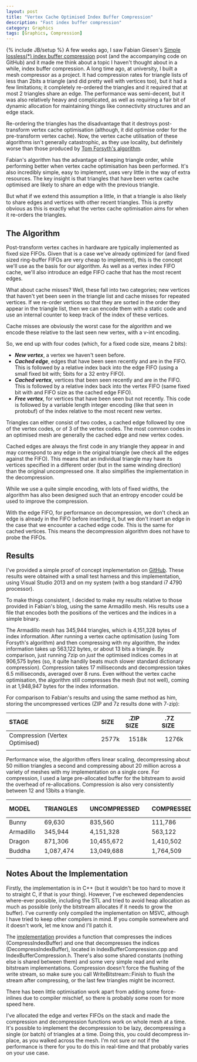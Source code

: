 ```yaml
---
layout: post
title: "Vertex Cache Optimised Index Buffer Compression"
description: "Fast index buffer compression"
category: Graphics
tags: [Graphics, Compression]
---
```

{% include JB/setup %}
A few weeks ago, I saw Fabian Giesen's [Simple lossless(*) index buffer compression](http://fgiesen.wordpress.com/2013/12/14/simple-lossless-index-buffer-compression/) post (and the accompanying code on GitHub) and it made me think about a topic I haven't thought about in a while, index buffer compression. A long time ago, at university, I built a mesh compressor as a project. It had compression rates for triangle lists of less than 2bits a triangle (and did pretty well with vertices too), but it had a few limitations; it completely re-ordered the triangles and it required that at most 2 triangles share an edge. The performance was semi-decent, but it was also relatively heavy and complicated, as well as requiring a fair bit of dynamic allocation for maintaining things like connectivity structures and an edge stack.

Re-ordering the triangles has the disadvantage that it destroys post-transform vertex cache optimisation (although, it did optimise order for the pre-transform vertex cache). Now, the vertex cache utilisation of these algorithms isn't generally catastrophic, as they use locality, but definitely worse than those produced by [Tom Forsyth's algorithm](http://home.comcast.net/~tom_forsyth/papers/fast_vert_cache_opt.html). 

Fabian's algorithm has the advantage of keeping triangle order, while performing better when vertex cache optimisation has been performed. It's also incredibly simple, easy to implement, uses very little in the way of extra resources. The key insight is that triangles that have been vertex cache optimised are likely to share an edge with the previous triangle.

But what if we extend this assumption a little, in that a triangle is also likely to share edges and vertices with other recent triangles. This is pretty obvious as this is exactly what the vertex cache optimisation aims for when it re-orders the triangles. 

## The Algorithm
Post-transform vertex caches in hardware are typically implemented as fixed size FIFOs. Given that is a case we've already optimized for (and fixed sized ring-buffer FIFOs are very cheap to implement), this is the concept we'll use as the basis for our algorithm. As well as a vertex index FIFO cache, we'll also introduce an edge FIFO cache that has the most recent edges.

What about cache misses? Well, these fall into two categories; new vertices that haven't yet been seen in the triangle list and cache misses for repeated vertices. If we re-order vertices so that they are sorted in the order they appear in the triangle list, then we can encode them with a static code and use an internal counter to keep track of the index of these vertices. 

Cache misses are obviously the worst case for the algorithm and we encode these relative to the last seen new vertex, with a v-int encoding.

So, we end up with four codes (which, for a fixed code size, means 2 bits):

 - ***New vertex***, a vertex we haven't seen before.
 - ***Cached edge***, edges that have been seen recently and are in the FIFO. This is followed by a relative index back into the edge FIFO (using a small fixed bit with; 5bits for a 32 entry FIFO).
 - ***Cached vertex***, vertices that been seen recently and are in the FIFO. This is followed by a relative index back into the vertex FIFO (same fixed bit with and FIFO size as the cached edge FIFO).
 - ***Free vertex***, for vertices that have been seen but not recently. This code is followed by a variable length integer encoding (like that seen in protobuf) of the index relative to the most recent new vertex.

Triangles can either consist of two codes, a cached edge followed by one of the vertex codes, or of 3 of the vertex codes. The most common codes in an optimised mesh are generally the cached edge and new vertex codes.

Cached edges are always the first code in any triangle they appear in and may correspond to any edge in the original triangle (we check all the edges against the FIFO). This means that an individual triangle may have its vertices specified in a different order (but in the same winding direction) than the original uncompressed one. It also simplifies the implementation in the decompression. 

While we use a quite simple encoding, with lots of fixed widths, the algorithm has also been designed such that an entropy encoder could be used to improve the compression. 

With the edge FIFO, for performance on decompression, we don't check an edge is already in the FIFO before inserting it, but we don't insert an edge in the case that we encounter a cached edge code. This is the same for cached vertices. This means the decompression algorithm does not have to probe the FIFOs. 

## Results

I've provided a simple proof of concept implementation on [GitHub](https://github.com/ConorStokes/IndexBufferCompression). These results were obtained with a small test harness and this implementation, using Visual Studio 2013 and on my system (with a bog standard i7 4790 processor). 

To make things consistent, I decided to make my results relative to those provided in Fabian's blog, using the same Armadillo mesh. His results use a file that encodes both the positions of the vertices and the indices in a simple binary.

The Armadillo mesh has 345,944 triangles, which is 4,151,328 bytes of index information. After running a vertex cache optimisation (using Tom Forsyth's algorithm) and then compressing with my algorithm, the index information takes up 563,122 bytes, or about 13 bits a triangle. By comparison, just running 7zip on *just* the optimised indices comes in at 906,575 bytes (so, it quite handily beats much slower standard dictionary compression). Compression takes 17 milliseconds and decompression takes 6.5 milliseconds, averaged over 8 runs. Even without the vertex cache optimisation, the algorithm still compresses the mesh (but not well), coming in at 1,948,947 bytes for the index information.

For comparison to Fabian's results and using the same method as him, storing the uncompressed vertices (ZIP and 7z results done with 7-zip):

STAGE  |  &nbsp;&nbsp;SIZE&nbsp;&nbsp;  |  &nbsp;&nbsp;.ZIP SIZE&nbsp;&nbsp;  |  &nbsp;&nbsp;.7Z SIZE
:------------- | :------------- | :----------- | :-----------
Compression (Vertex Optimised)  | &nbsp;&nbsp;2577k  | &nbsp;&nbsp;1518k | &nbsp;&nbsp;1276k
 |  |  |   

Performance wise, the algorithm offers linear scaling, decompressing about 50 million triangles a second and compressing about 20 million across a variety of meshes with my implementation on a single core. For compression, I used a large pre-allocated buffer for the bitstream to avoid the overhead of re-allocations. Compression is also very consistently between 12 and 13bits a triangle.

MODEL&nbsp;&nbsp;  |  &nbsp;&nbsp;TRIANGLES&nbsp;&nbsp;  |  &nbsp;&nbsp;UNCOMPRESSED&nbsp;&nbsp;  |  &nbsp;&nbsp;COMPRESSED&nbsp;&nbsp;  |  &nbsp;&nbsp;COMPRESSION TIME&nbsp;&nbsp;  | &nbsp;&nbsp;DECOMPRESSION TIME 
:-- | :-- | :-- | :-- | :-- | :-- |
Bunny | &nbsp;&nbsp;69,630 | &nbsp;&nbsp;835,560 | &nbsp;&nbsp;111,786 | &nbsp;&nbsp;3.7ms | &nbsp;&nbsp;1.45ms
Armadillo | &nbsp;&nbsp;345,944 | &nbsp;&nbsp;4,151,328 | &nbsp;&nbsp;563,122 | &nbsp;&nbsp;17ms | &nbsp;&nbsp;6.5ms
Dragon | &nbsp;&nbsp;871,306 | &nbsp;&nbsp;10,455,672 | &nbsp;&nbsp;1,410,502 | &nbsp;&nbsp;44.8ms | &nbsp;&nbsp;16.6ms
Buddha | &nbsp;&nbsp;1,087,474 | &nbsp;&nbsp;13,049,688 | &nbsp;&nbsp;1,764,509 | &nbsp;&nbsp;54ms | &nbsp;&nbsp;20.8ms
  |   |   |   |   | 


## Notes About the Implementation

Firstly, the implementation is in C++ (but it wouldn't be too hard to move it to straight C, if that is your thing). However, I've eschewed dependencies where-ever possible, including the STL and tried to avoid heap allocation as much as possible (only the bitstream allocates if it needs to grow the buffer). I've currently only compiled the implementation on MSVC, although I have tried to keep other compilers in mind. If you compile somewhere and it doesn't work, let me know and I'll patch it.

The [implementation](https://github.com/ConorStokes/IndexBufferCompression) provides a function that compresses the indices (CompressIndexBuffer) and one that decompresses the indices (DecompressIndexBuffer), located in IndexBufferCompression.cpp and IndexBufferCompression.h. There's also some shared constants (nothing else is shared between them) and some very simple read and write bitstream implementations. Compression doesn't force the flushing of the write stream, so make sure you call WriteBitstream::Finish to flush the stream after compressing, or the last few triangles might be incorrect.

There has been little optimisation work apart from adding some force-inlines due to compiler mischief, so there is probably some room for more speed here. 

I've allocated the edge and vertex FIFOs on the stack and made the compression and decompression functions work on whole mesh at a time. It's possible to implement the decompression to be lazy, decompressing a single (or batch) of triangles at a time. Doing this, you could decompress in-place, as you walked across the mesh. I'm not sure or not if the performance is there for you to do this in real-time and that probably varies on your use case.
